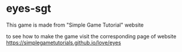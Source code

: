 # eyes-sgt
This game is made from "Simple Game Tutorial" website

to see how to make the game visit the corresponding page of website
https://simplegametutorials.github.io/love/eyes

